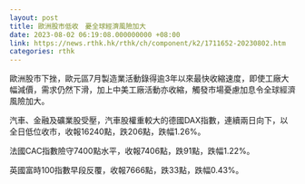```yaml
---
layout: post
title: 歐洲股市低收　憂全球經濟風險加大
date: 2023-08-02 06:19:08.000000000 +08:00
link: https://news.rthk.hk/rthk/ch/component/k2/1711652-20230802.htm
categories: rthk
---
```


歐洲股市下挫，歐元區7月製造業活動錄得逾3年以來最快收縮速度，即使工廠大幅減價，需求仍然下滑，加上中美工廠活動亦收縮，觸發市場憂慮加息令全球經濟風險加大。

汽車、金融及礦業股受壓，汽車股權重較大的德國DAX指數，連續兩日向下，以全日低位收市，收報16240點，跌206點，跌幅1.26%。

法國CAC指數險守7400點水平，收報7406點，跌91點，跌幅1.22%。

英國富時100指數早段反覆，收報7666點，跌33點，跌幅0.43%。
